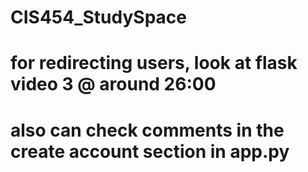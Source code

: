 # CIS454_StudySpace
# for redirecting users, look at flask video 3 @ around 26:00
# also can check comments in the create account section in app.py

